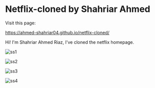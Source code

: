 # Netflix-cloned by Shahriar Ahmed


Visit this page: 

https://ahmed-shahriar04.github.io/netflix-cloned/

Hi! I'm Shahriar Ahmed Riaz, I've cloned the netflix homepage.

![ss1](https://github.com/user-attachments/assets/af724a9d-7e30-4693-8401-cc90565c31a9)



![ss2](https://github.com/user-attachments/assets/ec7dae9a-3b1f-48d8-9553-fdd73fa6000b)



![ss3](https://github.com/user-attachments/assets/ad91a129-9b00-4877-b298-bb8d4a40fb6c)



![ss4](https://github.com/user-attachments/assets/ca3b0fca-222d-4dad-a5be-f6ea71384c8c)
